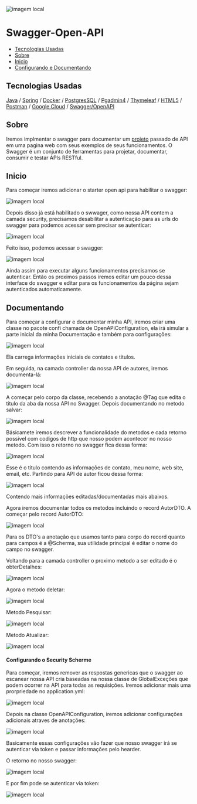 ![imagem local](/imagem_readme/logo.webp)



# Swagger-Open-API

  - [Tecnologias Usadas](#Tecnologias-Usadas)
  - [Sobre](#Sobre)
  - [Inicio](#Inicio)
  - [Configurando e Documentando](#Documentando)


## Tecnologias Usadas

[Java](https://www.java.com/pt-BR/) / [Spring](https://spring.io/projects/spring-boot) / [Docker](https://www.docker.com/) / [PostgresSQL](https://www.postgresql.org/) / [Pgadmin4](https://www.pgadmin.org/download/pgadmin-4-windows/) / [Thymeleaf](https://www.thymeleaf.org/) / [HTML5](https://pt.wikipedia.org/wiki/HTML5)
 / [Postman](https://www.postman.com/) / [Google Cloud](https://cloud.google.com/?hl=pt-BR) / [Swagger/OpenAPI](https://swagger.io/)


## Sobre

Iremos implmentar o swagger para documentar um [projeto](https://github.com/Hugoftf/Spring-Security-Authorization-Service) passado de API em uma pagina web com seus exemplos de seus funcionamentos. O Swagger é um conjunto de ferramentas para projetar, documentar, consumir e testar APIs RESTful.


## Inicio


Para começar iremos adicionar o starter open api para habilitar o swagger:


![imagem local](/imagem_readme/starter-open-api.png)



Depois disso já está habilitado o swwager, como nossa API contem a camada security, precisamos desabilitar a autenticação para as urls do swagger para podemos acessar sem precisar se autenticar:


![imagem local](imagem_readme/config/classe_SecurityConfiguration_Bean_webSecurityCustomizer.png)


Feito isso, podemos acessar o swagger:


![imagem local](/imagem_readme/bowser/acessando_swagger_primeira_vez.png)


Ainda assim para executar alguns funcionamentos precisamos se autenticar. Então os proximos passos iremos editar um pouco dessa interface do swagger e editar para os funcionamentos da página
sejam autenticados automaticamente.



## Documentando


Para começar a configurar e documentar minha API, iremos criar uma classe no pacote confi chamada de OpenAPiConfiguration, ela irá simular a parte inicial da minha Documentação e também para configurações:


![imagem local](/imagem_readme/config/classe_OpenAPIConfiguration.png)


Ela carrega informações iniciais de contatos e titulos.


Em seguida, na camada controller da nossa API de autores, iremos documenta-lá:


![imagem local](/imagem_readme/controller/AutorController/classe_AutorController.png)


A começar pelo corpo da classe, recebendo a anotação @Tag que edita o titulo da aba da nossa API no Swagger. Depois documentando no metodo salvar:


![imagem local](/imagem_readme/controller/AutorController/classe_AutorController_metodo_salvar_swwager.png)


Básicamete iremos descrever a funcionalidade do metodos e cada retorno possivel com codigos de http que nosso podem acontecer no nosso metodo. Com isso o retorno no swagger fica dessa forma:


![imagem local](/imagem_readme/bowser/swagger/titulo_editado_e_contato.png)


Esse é o titulo contendo as informações de contato, meu nome, web site, email, etc. Partindo para API de autor ficou dessa forma:


![imagem local](/imagem_readme/bowser/swagger/aba_autor_metodo_salvar.png)


Contendo mais informações editadas/documentadas mais abaixos.


Agora iremos documentar todos os metodos incluindo o record AutorDTO. A começar pelo record AutorDTO:


![imagem local](/imagem_readme/DTO/record_AutorDTO_classe_e_campos_documentados.png)


Para os DTO's a anotação que usamos tanto para corpo do record quanto para campos é a @Scherma, sua utilidade principal é editar o nome do campo no swagger.


Voltando para a camada controller o proximo metodo a ser editado é o obterDetalhes:


![imagem local](/imagem_readme/controller/AutorController/classe_AutorController_metodo_obterDetalhes_documentado.png)


Agora o metodo deletar:


![imagem local](/imagem_readme/controller/AutorController/classe_AutorController_metodo_deletar_documentado.png)


Metodo Pesquisar:


![imagem local](/imagem_readme/controller/AutorController/classe_AutorController_metodo_pesquisar_documentado.png)


Metodo Atualizar:


![imagem local](/imagem_readme/controller/AutorController/classe_AutorController_metodo_atualizar_documentado.png)



#### Configurando o Security Scherme


Para começar, iremos remover as respostas genericas que o swagger ao escanear nossa API cria baseadas na nossa classe de GlobalExceções que podem ocorrer na API para todas as requisições. Iremos adicionar mais uma prorpriedade no application.yml:


![imagem local](/imagem_readme/app_yamal_springdoc.png)


Depois na classe OpenAPIConfiguration, iremos adicionar configurações adicionais atraves de anotações:



![imagem local](imagem_readme/config/classe_OpenAPIConfiguration_configurando_security_do_swagger.png)


Basicamente essas configurações vão fazer que nosso swagger irá se autenticar via token e passar informações pelo hearder.


O retorno no nosso swagger:


![imagem local](/imagem_readme/bowser/swagger/authorizations_com_via_token.png)


E por fim pode se autenticar via token:


![imagem local](/imagem_readme/bowser/swagger/authorizations_token_value.png)


